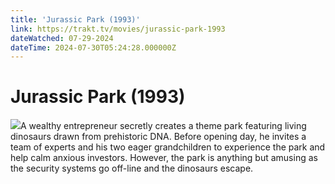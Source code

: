 ```yaml
---
title: 'Jurassic Park (1993)' 
link: https://trakt.tv/movies/jurassic-park-1993
dateWatched: 07-29-2024
dateTime: 2024-07-30T05:24:28.000000Z
---
```

# Jurassic Park (1993)

![](https://walter-r2.trakt.tv/images/movies/000/000/276/fanarts/thumb/4634fa5168.jpg)A wealthy entrepreneur secretly creates a theme park featuring living dinosaurs drawn from prehistoric DNA. Before opening day, he invites a team of experts and his two eager grandchildren to experience the park and help calm anxious investors. However, the park is anything but amusing as the security systems go off-line and the dinosaurs escape.